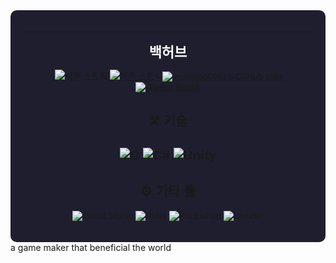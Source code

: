 




<!-- 전체 배경을 어둡게 보이게 하기 위해 검정 배경 감싸기 -->
<div align="center" style="background-color:#1e1e2f; padding:20px; border-radius:10px; font-family:'Malgun Gothic', sans-serif;">

---

<span style="color:#ffffff; font-size:22px;"><b> 백허브</b></span>


[![백준 스트릭](https://github-readme-solvedac.hyp3rflow.vercel.app/api/?handle=ggm_byuldaram)][![백준 스트릭](http://mazandi.herokuapp.com/api?handle=ggm_byuldaram&theme=warm)](https://solved.ac/ggm_byuldaram/)[![yeonwoo0981's GitHub stats](https://github-readme-stats.vercel.app/api?username=yeonwoo0981&show_icons=true&theme=tokyonight&hide=prs)](https://github.com/yeonwoo0981)  [![GitHub Streak](https://streak-stats.demolab.com/?user=yeonwoo0981&theme=tokyonight)](https://github.com/yeonwoo0981)







## ⚒️ 기술
![C](https://img.shields.io/badge/C-00599C?style=for-the-badge&logo=c&logoColor=white)
![C#](https://img.shields.io/badge/C%23-239120?style=for-the-badge&logo=c-sharp&logoColor=white)
![Unity](https://img.shields.io/badge/Unity-FFFFFF?style=for-the-badge&logo=unity&logoColor=black)
---
## ⚙️ 기타 툴
![Visual Studio](https://img.shields.io/badge/Visual_Studio-5C2D91?style=for-the-badge&logo=visual-studio&logoColor=white)
![Rider](https://img.shields.io/badge/Rider-000000?style=for-the-badge&logo=jetbrains&logoColor=orange)
![Photoshop](https://img.shields.io/badge/Photoshop-31A8FF?style=for-the-badge&logo=adobe-photoshop&logoColor=white)
![Blender](https://img.shields.io/badge/Blender-F5792A?style=for-the-badge&logo=blender&logoColor=white)


</div>
a game maker that beneficial the world
